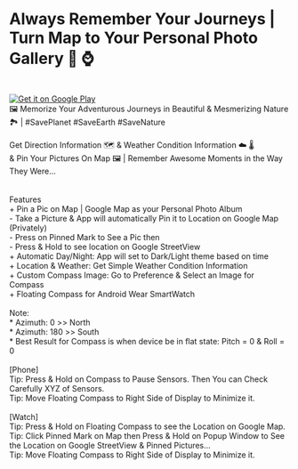 # Always Remember Your Journeys | Turn Map to Your Personal Photo Gallery 📱 ⌚ <br />
<br />
<a href='https://play.google.com/store/apps/details?id=com.orientation.compasshd&pcampaignid=MKT-Other-global-all-co-prtnr-py-PartBadge-Mar2515-1'><img alt='Get it on Google Play' src='https://play.google.com/intl/en_gb/badges/images/generic/en_badge_web_generic.png'/></a>
 <br /> 
 🖼 Memorize Your Adventurous Journeys in Beautiful & Mesmerizing Nature 🏞 | #SavePlanet #SaveEarth #SaveNature <br /> 
 <br /> 
Get Direction Information 🗺 & Weather Condition Information ☁ 🌡 <br /> 
& Pin Your Pictures On Map 🖼 | Remember Awesome Moments in the Way They Were... <br /> 
 <br /> 
 <br /> 
Features <br /> 
+ Pin a Pic on Map | Google Map as your Personal Photo Album <br /> 
- Take a Picture & App will automatically Pin it to Location on Google Map (Privately) <br /> 
- Press on Pinned Mark to See a Pic then <br /> 
- Press & Hold to see location on Google StreetView <br /> 
+ Automatic Day/Night: App will set to Dark/Light theme based on time <br /> 
+ Location & Weather: Get Simple Weather Condition Information <br /> 
+ Custom Compass Image: Go to Preference & Select an Image for Compass <br /> 
+ Floating Compass for Android Wear SmartWatch <br /> 
 <br /> 
Note: <br /> 
* Azimuth: 0 >> North <br /> 
* Azimuth: 180 >> South <br /> 
* Best Result for Compass is when device be in flat state: Pitch = 0 & Roll = 0 <br /> 
 <br /> 
[Phone] <br /> 
Tip: Press & Hold on Compass to Pause Sensors. Then You can Check Carefully XYZ of Sensors. <br /> 
Tip: Move Floating Compass to Right Side of Display to Minimize it. <br /> 
 <br /> 
[Watch] <br /> 
Tip: Press & Hold on Floating Compass to see the Location on Google Map. <br /> 
Tip: Click Pinned Mark on Map then Press & Hold on Popup Window to See the Location on Google StreetView & Pinned Pictures... <br /> 
Tip: Move Floating Compass to Right Side of Display to Minimize it. <br /> 
 <br /> 

